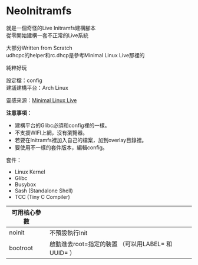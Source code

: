 # NeoInitramfs

就是一個奇怪的Live Initramfs建構腳本  
從零開始建構一套不正常的Live系統

大部分Written from Scratch  
udhcpc的helper和rc.dhcp是參考Minimal Linux Live那裡的

純粹好玩

設定檔：config  
建議建構平台：Arch Linux

靈感來源：[Minimal Linux Live](https://github.com/ivandavidov/minimal)

**注意事項：**

* 建構平台的Glibc必須和config裡的一樣。
* 不支援WIFI上網，沒有瀏覽器。
* 若要在Initramfs裡加入自己的檔案，加到overlay目錄裡。
* 要使用不一樣的套件版本，編輯config。

套件：

* Linux Kernel
* Glibc
* Busybox
* Sash (Standalone Shell)
* TCC (Tiny C Compiler)

|可用核心參數          |						      |
|----------------------|------------------------------------------------------|
| noinit               | 不預設執行Init                                       |
| bootroot             | 啟動進去root=指定的裝置 （可以用LABEL= 和UUID= ）    |
